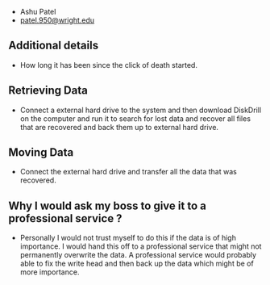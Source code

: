 - Ashu Patel
- patel.950@wright.edu



## Additional details
- How long it has been since the click of death started.

## Retrieving Data
- Connect a external hard drive to the system and then download DiskDrill on the computer and run it to search for lost data and recover all files that are recovered and back them up to external hard drive.

## Moving Data
- Connect the external hard drive and transfer all the data that was recovered.


## Why I would ask my boss to give it to a professional service ?
- Personally I would not trust myself to do this if the data is of high importance. I would hand this off to a professional service that might not permanently overwrite the data. A professional service would probably able to fix the write head and then back up the data which might be of more importance. 
